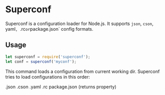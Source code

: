 Superconf
=========

Superconf is a configuration loader for Node.js.
It supports `json`, `cson`, yaml`, `.rc` or `package.json` config formats.

## Usage

```js
let superconf = require('superconf');
let conf = superconf('myconf');

```

This command loads a configuration from current working dir.
Superconf tries to load configurations in this order:

<name>.json
<name>.cson
<name>.yaml
.<name>rc
package.json (returns <name> property)
